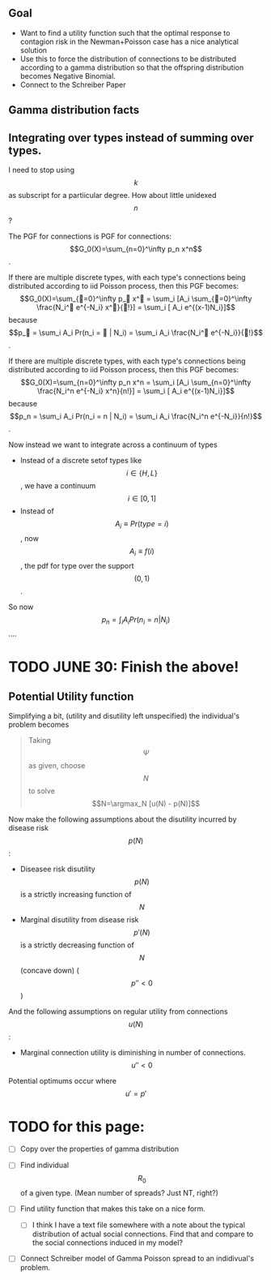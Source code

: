 ## Goal
- Want to find a utility function such that the optimal response to contagion risk in the Newman+Poisson case has a nice analytical solution
- Use this to force the distribution of connections to be distributed according to a gamma distribution so that the offspring distribution becomes Negative Binomial.
- Connect to the Schreiber Paper


## Gamma distribution facts











## Integrating over types instead of summing over types.

I need to stop using $$k$$ as subscript for a partiicular degree. How about little unidexed $$n$$?

The PGF for connections is PGF for connections: $$G_0(X)=\sum_{n=0}^\infty p_n x^n$$.

If there are multiple discrete types, with each type's connections being distributed according to iid Poisson process, then this PGF becomes: $$G_0(X)=\sum_{🍌=0}^\infty p_🍌 x^🍌 = \sum_i [A_i \sum_{🍌=0}^\infty \frac{N_i^🍌 e^{-N_i} x^🍌}{🍌!}] = \sum_i [ A_i e^{(x-1)N_i}]$$ because $$p_🍌 = \sum_i A_i Pr(n_i = 🍌 | N_i) = \sum_i A_i \frac{N_i^🍌 e^{-N_i}}{🍌!}$$.

If there are multiple discrete types, with each type's connections being distributed according to iid Poisson process, then this PGF becomes: $$G_0(X)=\sum_{n=0}^\infty p_n x^n = \sum_i [A_i \sum_{n=0}^\infty \frac{N_i^n e^{-N_i} x^n}{n!}] = \sum_i [ A_i e^{(x-1)N_i}]$$ because $$p_n = \sum_i A_i Pr(n_i = n | N_i) = \sum_i A_i \frac{N_i^n e^{-N_i}}{n!}$$.

Now instead we want to integrate across a continuum of types
- Instead of a discrete setof types like $$i\in\{H,L\}$$, we have a continuum $$i\in[0,1]$$
- Instead of $$A_i\equiv Pr(type=i)$$, now $$A_i \equiv f(i)$$, the pdf for type over the support $$(0,1)$$.

So now $$p_n = \int_i A_i Pr(n_i = n | N_i)$$....

# TODO JUNE 30: Finish the above!












## Potential Utility function

Simplifying a bit,
(utility and disutility left unspecified)
 the individual's problem becomes 

> Taking $$\Psi$$ as given, choose $$N$$ to solve $$N=\argmax_N [u(N) - p(N)]$$

Now make the following assumptions about the disutility incurred by disease risk $$p(N)$$:
- Diseasee risk disutility $$p(N)$$ is a strictly increasing function of $$N$$
- Marginal disutility from disease risk $$p'(N)$$ is a strictly decreasing function of $$N$$ (concave down) ($$p'' < 0$$)

And the following assumptions on regular utility from connections $$u(N)$$:
- Marginal connection utility is diminishing in number of connections. $$u'' < 0$$

Potential optimums occur where $$u' = p'$$










# TODO for this page:
- [ ] Copy over the properties of gamma distribution
- [ ] Find individual $$R_0$$ of a given type. (Mean number of spreads? Just NT, right?)
- [ ] Find utility function that makes this take on a nice form.
    - [ ] I think I have a text file somewhere with a note about the typical distribution of actual social connections. Find that and compare to the social connections induced in my model?
- [ ] Connect Schreiber model of Gamma Poisson spread to an indidivual's problem.





